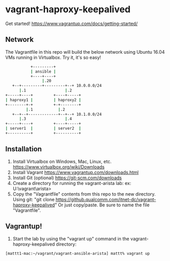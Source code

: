 # vagrant-haproxy-keepalived

Get started!
https://www.vagrantup.com/docs/getting-started/

## Network
The Vagrantfile in this repo will build the below network using Ubuntu 16.04 VMs running in Virtualbox.  Try it, it's so easy!
```bash
           +---------+
           | ansible |
           +----+----+
                |.20
   +--+---------+---------+--+ 10.0.0.0/24
      |.1                 |.2
+-----+----+         +----+-----+
| haproxy1 |         | haproxy2 |
+--------+-+         +-+--------+
         |.1           |.2
   +--+--+-------------+--+--+ 10.1.0.0/24
      |.3                 |.4
+-----+----+         +----+-----+
| server1  |         | server2  |
+----------+         +----------+
```
## Installation
1. Install Virtualbox on Windows, Mac, Linux, etc.
   https://www.virtualbox.org/wiki/Downloads
2. Install Vagrant
   https://www.vagrantup.com/downloads.html
3. Install Git (optional) https://git-scm.com/downloads
3. Create a directory for running the vagrant-arista lab:
   ex: U:\vagrant\arista>
4. Copy the "Vagrantfile" contents from this repo to the new directory. 
   Using git: "git clone https://github.qualcomm.com/itnet-dc/vagrant-haproxy-keepalived"
   Or just copy/paste.  Be sure to name the file "Vagrantfile".

## Vagrantup!
1. Start the lab by using the "vagrant up" command in the vagrant-haproxy-keepalived directory:
```bash
[mattt1-mac:~/vagrant/vagrant-ansible-arista] mattt% vagrant up
